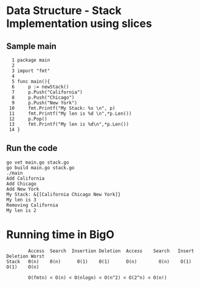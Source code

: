 # Data Structure - Stack Implementation using slices

## Sample main 

```
  1 package main
  2 
  3 import "fmt"
  4 
  5 func main(){
  6     p := newStack()
  7     p.Push("California")
  8     p.Push("Chicago")
  9     p.Push("New York")
 10     fmt.Printf("My Stack: %s \n", p)
 11     fmt.Printf("My len is %d \n",*p.Len())
 12     p.Pop()
 13     fmt.Printf("My len is %d\n",*p.Len())
 14 }
```
## Run the code
```
go vet main.go stack.go 
go build main.go stack.go 
./main 
Add California
Add Chicago
Add New York
My Stack: &{[California Chicago New York]} 
My len is 3 
Removing California
My len is 2
```

# Running time in BigO
```
        Access  Search  Insertion Deletion  Access    Search   Insert   Deletion Worst
Stack   Θ(n)    Θ(n)      Θ(1)    Θ(1)      O(n)        O(n)    O(1)    O(1)    O(n)

        O(fmtn) < O(n) < O(nlogn) < O(n^2) < O(2^n) < O(n!)
```
